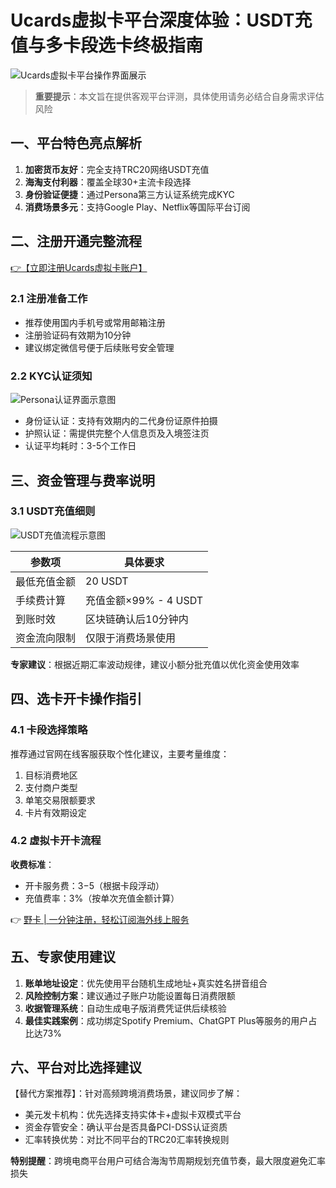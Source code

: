 # Ucards虚拟卡平台深度体验：USDT充值与多卡段选卡终极指南

![Ucards虚拟卡平台操作界面展示](https://bbtdd.com/wp-content/uploads/img/09401316935.webp)

> **重要提示**：本文旨在提供客观平台评测，具体使用请务必结合自身需求评估风险

## 一、平台特色亮点解析
1. **加密货币友好**：完全支持TRC20网络USDT充值
2. **海淘支付利器**：覆盖全球30+主流卡段选择
3. **身份验证便捷**：通过Persona第三方认证系统完成KYC
4. **消费场景多元**：支持Google Play、Netflix等国际平台订阅

## 二、注册开通完整流程
[👉【立即注册Ucards虚拟卡账户】](https://bbtdd.com/yeka)

### 2.1 注册准备工作
- 推荐使用国内手机号或常用邮箱注册
- 注册验证码有效期为10分钟
- 建议绑定微信号便于后续账号安全管理

### 2.2 KYC认证须知
![Persona认证界面示意图](https://bbtdd.com/wp-content/uploads/img/26932782168662.webp)
- 身份证认证：支持有效期内的二代身份证原件拍摄
- 护照认证：需提供完整个人信息页及入境签注页
- 认证平均耗时：3-5个工作日

## 三、资金管理与费率说明
### 3.1 USDT充值细则
![USDT充值流程示意图](https://bbtdd.com/wp-content/uploads/img/52629865892.webp)

| 参数项        | 具体要求               |
|---------------|------------------------|
| 最低充值金额  | 20 USDT                |
| 手续费计算    | 充值金额×99% - 4 USDT |
| 到账时效      | 区块链确认后10分钟内   |
| 资金流向限制  | 仅限于消费场景使用     |

**专家建议**：根据近期汇率波动规律，建议小额分批充值以优化资金使用效率

## 四、选卡开卡操作指引
### 4.1 卡段选择策略
推荐通过官网在线客服获取个性化建议，主要考量维度：
1. 目标消费地区
2. 支付商户类型
3. 单笔交易限额要求
4. 卡片有效期设定

### 4.2 虚拟卡开卡流程
**收费标准**：
- 开卡服务费：$3-$5（根据卡段浮动）
- 充值费率：3%（按单次充值金额计算）

👉 [野卡 | 一分钟注册，轻松订阅海外线上服务](https://bbtdd.com/yeka)

## 五、专家使用建议
1. **账单地址设定**：优先使用平台随机生成地址+真实姓名拼音组合
2. **风险控制方案**：建议通过子账户功能设置每日消费限额
3. **收据管理系统**：自动生成电子版消费凭证供后续核验
4. **最佳实践案例**：成功绑定Spotify Premium、ChatGPT Plus等服务的用户占比达73%

## 六、平台对比选择建议
【替代方案推荐】：针对高频跨境消费场景，建议同步了解：

- 美元发卡机构：优先选择支持实体卡+虚拟卡双模式平台
- 资金存管安全：确认平台是否具备PCI-DSS认证资质
- 汇率转换优势：对比不同平台的TRC20汇率转换规则

**特别提醒**：跨境电商平台用户可结合海淘节周期规划充值节奏，最大限度避免汇率损失